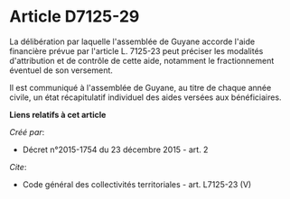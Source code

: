 # Article D7125-29

La délibération par laquelle l'assemblée de Guyane accorde l'aide financière prévue par l'article L. 7125-23 peut préciser
les modalités d'attribution et de contrôle de cette aide, notamment le fractionnement éventuel de son versement. 

Il est communiqué à l'assemblée de Guyane, au titre de chaque année civile, un état récapitulatif individuel des aides
versées aux bénéficiaires.

**Liens relatifs à cet article**

_Créé par_:

  - Décret n°2015-1754 du 23 décembre 2015 - art. 2

_Cite_:

  - Code général des collectivités territoriales - art. L7125-23 (V)
